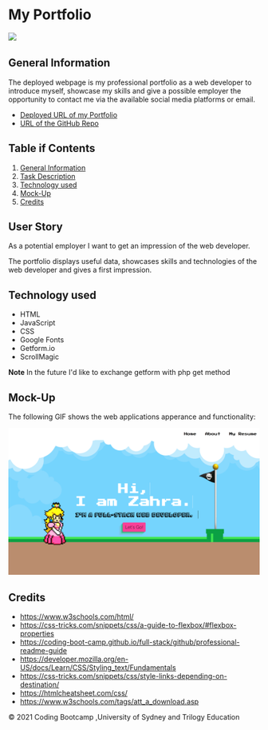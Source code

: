 # My Portfolio
<img src="https://raw.githubusercontent.com/MartinHeinz/MartinHeinz/master/wave.gif" width="30px"/>

## General Information

The deployed webpage is my professional portfolio as a web developer to introduce myself, showcase my skills and give a possible employer the opportunity to contact me via the available social media platforms or email.

* [Deployed URL of my Portfolio](https://zahramertens.github.io/SupMaPortfolio/)
* [URL of the GitHub Repo](https://github.com/ZahraMertens/SupMaPortfolio.git)

## Table if Contents
1. [General Information](#general-informaion)
2. [Task Description](#task-description)
4. [Technology used](#technology-used)
5. [Mock-Up](#mock-up)
6. [Credits](#credits)


## User Story

As a potential employer I want to get an impression of the web developer.

The portfolio displays useful data, showcases skills and technologies of the web developer and gives a first impression.


## Technology used

* HTML
* JavaScript
* CSS
* Google Fonts
* Getform.io
* ScrollMagic

**Note** In the future I'd like to exchange getform with php get method


## Mock-Up

The following GIF shows the web applications apperance and functionality:

![portfolio-demo](./public/images/readme.png)

## Credits

* https://www.w3schools.com/html/
* https://css-tricks.com/snippets/css/a-guide-to-flexbox/#flexbox-properties
* https://coding-boot-camp.github.io/full-stack/github/professional-readme-guide
* https://developer.mozilla.org/en-US/docs/Learn/CSS/Styling_text/Fundamentals
* https://css-tricks.com/snippets/css/style-links-depending-on-destination/
* https://htmlcheatsheet.com/css/
* https://www.w3schools.com/tags/att_a_download.asp

© 2021 Coding Bootcamp ,University of Sydney and Trilogy Education